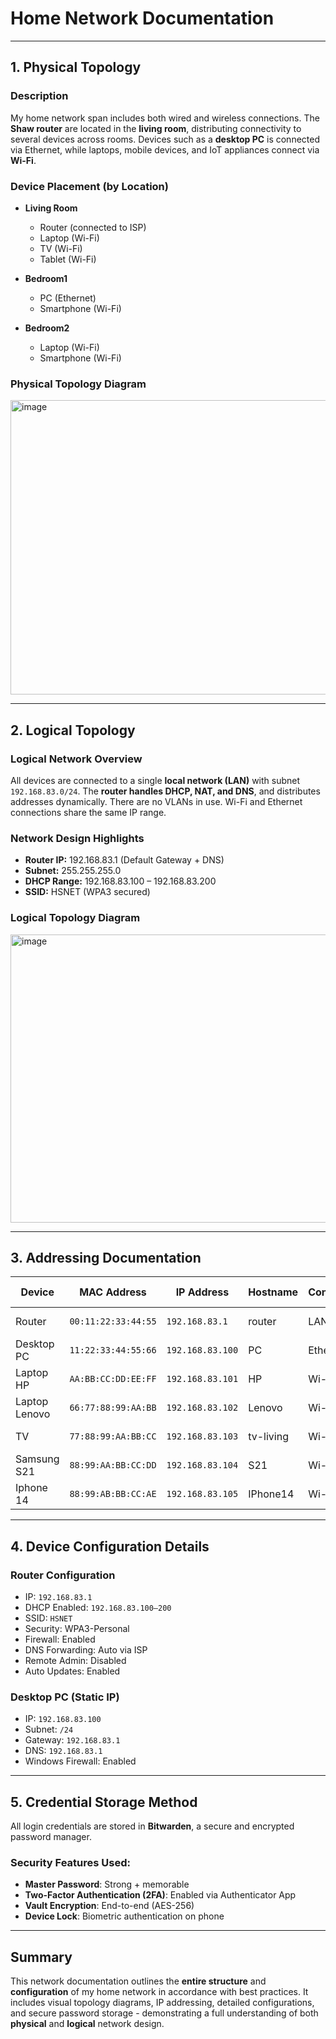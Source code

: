 # Home Network Documentation

---

## 1. Physical Topology

###  Description

My home network span includes both wired and wireless connections. The **Shaw router** are located in the **living room**, distributing connectivity to several devices across rooms. Devices such as a **desktop PC** is connected via Ethernet, while laptops, mobile devices, and IoT appliances connect via **Wi-Fi**.

### Device Placement (by Location)

- **Living Room**  
  - Router (connected to ISP)
  - Laptop (Wi-Fi)
  - TV (Wi-Fi)
  - Tablet (Wi-Fi)
- **Bedroom1**
  - PC (Ethernet)
  - Smartphone (Wi-Fi)

- **Bedroom2**
  - Laptop (Wi-Fi)
  - Smartphone (Wi-Fi)

### Physical Topology Diagram

<img width="851" height="471" alt="image" src="https://github.com/user-attachments/assets/c622a1c8-edaa-4e4a-a4b2-a66304820c25" />

---

## 2. Logical Topology

### Logical Network Overview

All devices are connected to a single **local network (LAN)** with subnet `192.168.83.0/24`. The **router handles DHCP, NAT, and DNS**, and distributes addresses dynamically. There are no VLANs in use. Wi-Fi and Ethernet connections share the same IP range.

### Network Design Highlights

- **Router IP:** 192.168.83.1 (Default Gateway + DNS)
- **Subnet:** 255.255.255.0 
- **DHCP Range:** 192.168.83.100 – 192.168.83.200
- **SSID:** HSNET (WPA3 secured)


### Logical Topology Diagram

<img width="728" height="461" alt="image" src="https://github.com/user-attachments/assets/9d03ab8a-d6cd-4bfe-b413-5398235cf704" />


---

## 3.  Addressing Documentation

| Device         | MAC Address        | IP Address       | Hostname     | Connection | Assigned By | Notes               |
|----------------|--------------------|------------------|--------------|------------|-------------|----------------------|
| Router         | `00:11:22:33:44:55`| `192.168.83.1`    | router       | LAN        | Static      | Gateway + DHCP/DNS   |
| Desktop PC     | `11:22:33:44:55:66`| `192.168.83.100`  |   PC    | Ethernet   | Static      | Used for work        |
| Laptop HP       | `AA:BB:CC:DD:EE:FF`| `192.168.83.101`  | HP            | Wi-Fi      | DHCP        |Home use       |
|  Laptop Lenovo  | `66:77:88:99:AA:BB`| `192.168.83.102`  | Lenovo     | Wi-Fi   | DHCP              | Personal Use  |
| TV             | `77:88:99:AA:BB:CC`| `192.168.83.103`  | tv-living    | Wi-Fi      | DHCP        | Streaming Services   |
| Samsung S21    | `88:99:AA:BB:CC:DD`| `192.168.83.104`  | S21       | Wi-Fi      | DHCP        | Personal phone       |
| Iphone 14        | `88:99:AB:BB:CC:AE` | `192.168.83.105`   |  IPhone14 | Wi-Fi       | DHCP      |  Personal phone    |

---

## 4.  Device Configuration Details

###  Router Configuration

- IP: `192.168.83.1`
- DHCP Enabled: `192.168.83.100–200`
- SSID: `HSNET`
- Security: WPA3-Personal
- Firewall: Enabled
- DNS Forwarding: Auto via ISP
- Remote Admin: Disabled
- Auto Updates: Enabled

### Desktop PC (Static IP)

- IP: `192.168.83.100`
- Subnet: `/24`
- Gateway: `192.168.83.1`
- DNS: `192.168.83.1`
- Windows Firewall: Enabled


---

## 5.  Credential Storage Method

All login credentials are stored in **Bitwarden**, a secure and encrypted password manager.

### Security Features Used:

- **Master Password**: Strong + memorable
- **Two-Factor Authentication (2FA)**: Enabled via Authenticator App
- **Vault Encryption**: End-to-end (AES-256)
- **Device Lock**: Biometric authentication on phone


---

## Summary

This network documentation outlines the **entire structure** and **configuration** of my home network in accordance with best practices. It includes visual topology diagrams, IP addressing, detailed configurations, and secure password storage - demonstrating a full understanding of both **physical** and **logical** network design.





